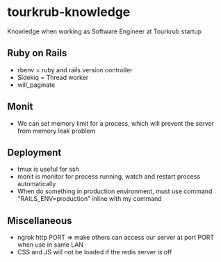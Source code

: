 # tourkrub-knowledge
Knowledge when working as Software Engineer at Tourkrub startup

## Ruby on Rails ##
* rbenv = ruby and rails version controller
* Sidekiq = Thread worker
* will_paginate

## Monit ##
* We can set memory limit for a process, which will prevent the server from memory leak problem

## Deployment ##
* tmux is useful for ssh
* monit is monitor for process running, watch and restart process automatically
* When do something in production environment, must use command "RAILS_ENV=production" inline with my command

## Miscellaneous ##
* ngrok http PORT => make others can access our server at port PORT when use in same LAN
* CSS and JS will not be loaded if the redis server is off
